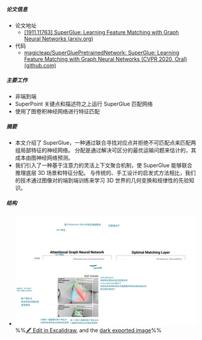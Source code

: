 ##### 论文信息
- 论文地址
	- [[1911.11763] SuperGlue: Learning Feature Matching with Graph Neural Networks (arxiv.org)](https://arxiv.org/abs/1911.11763)
- 代码
	- [magicleap/SuperGluePretrainedNetwork: SuperGlue: Learning Feature Matching with Graph Neural Networks (CVPR 2020, Oral) (github.com)](https://github.com/magicleap/SuperGluePretrainedNetwork)

##### 主要工作
- 非端到端
- SuperPoint 关键点和描述符之上运行 SuperGlue 匹配网络
- 使用了图卷积神经网络进行特征匹配
##### 摘要
- 本文介绍了 SuperGlue，一种通过联合寻找对应点并拒绝不可匹配点来匹配两组局部特征的神经网络。 分配是通过解决可区分的最优运输问题来估计的，其成本由图神经网络预测。 
- 我们引入了一种基于注意力的灵活上下文聚合机制，使 SuperGlue 能够联合推理底层 3D 场景和特征分配。 与传统的、手工设计的启发式方法相比，我们的技术通过图像对的端到端训练来学习 3D 世界的几何变换和规律性的先验知识。 

##### 结构
- ![](attachments/SuperGlue-Learning%20Feature%20Matching%20with%20Graph%20Neural%20Networks%202023-01-05%2018.34.07.excalidraw.svg)
%%[🖋 Edit in Excalidraw](attachments/SuperGlue-Learning%20Feature%20Matching%20with%20Graph%20Neural%20Networks%202023-01-05%2018.34.07.excalidraw.md), and the [dark exported image](attachments/SuperGlue-Learning%20Feature%20Matching%20with%20Graph%20Neural%20Networks%202023-01-05%2018.34.07.excalidraw.dark.svg)%%
